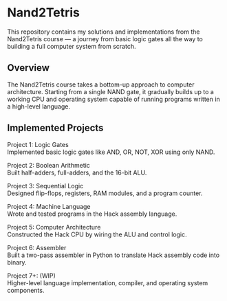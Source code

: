 # Nand2Tetris

This repository contains my solutions and implementations from the Nand2Tetris course — a journey from basic logic gates all the way to building a full computer system from scratch.<br/>

## Overview
The Nand2Tetris course takes a bottom-up approach to computer architecture. Starting from a single NAND gate, it gradually builds up to a working CPU and operating system capable of running programs written in a high-level language.<br/>

## Implemented Projects
Project 1: Logic Gates<br/>
Implemented basic logic gates like AND, OR, NOT, XOR using only NAND.<br/>

Project 2: Boolean Arithmetic<br/>
Built half-adders, full-adders, and the 16-bit ALU.<br/>

Project 3: Sequential Logic<br/>
Designed flip-flops, registers, RAM modules, and a program counter.<br/>

Project 4: Machine Language<br/>
Wrote and tested programs in the Hack assembly language.<br/>

Project 5: Computer Architecture<br/>
Constructed the Hack CPU by wiring the ALU and control logic.<br/>

Project 6: Assembler<br/>
Built a two-pass assembler in Python to translate Hack assembly code into binary.<br/>

Project 7+: (WIP)<br/>
Higher-level language implementation, compiler, and operating system components.<br/>
